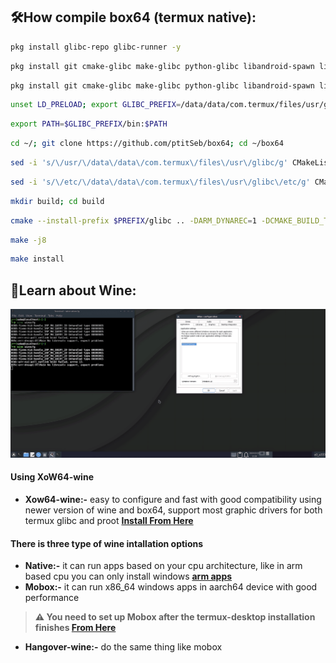 ## :hammer_and_wrench:How compile box64 (termux native):

```bash
pkg install glibc-repo glibc-runner -y
```

```bash
pkg install git cmake-glibc make-glibc python-glibc libandroid-spawn libandroid-sysv-semaphore -y
```

```bash
pkg install git cmake-glibc make-glibc python-glibc libandroid-spawn libandroid-sysv-semaphore -y
```

```bash
unset LD_PRELOAD; export GLIBC_PREFIX=/data/data/com.termux/files/usr/glibc
```
```bash
export PATH=$GLIBC_PREFIX/bin:$PATH
```
```bash
cd ~/; git clone https://github.com/ptitSeb/box64; cd ~/box64
```
```bash
sed -i 's/\/usr/\/data\/data\/com.termux\/files\/usr\/glibc/g' CMakeLists.txt
```
```bash
sed -i 's/\/etc/\/data\/data\/com.termux\/files\/usr\/glibc\/etc/g' CMakeLists.txt
```
```bash
mkdir build; cd build
```
```bash
cmake --install-prefix $PREFIX/glibc .. -DARM_DYNAREC=1 -DCMAKE_BUILD_TYPE=RelWithDebInfo -DBAD_SIGNAL=ON -DSD845=ON
```
```bash
make -j8
```
```bash
make install
```

## :wine_glass:Learn about Wine:

<center><img src="images/apps/wine.png"></center>

#### Using XoW64-wine
-  **Xow64-wine:-** easy to configure and fast with good compatibility using newer version of wine and box64, support most graphic drivers for both termux glibc and proot **[Install From Here](https://github.com/ar37-rs/xow64-wine)**
    
#### There is three type of wine intallation options

 - **Native:-** it can run apps based on your cpu architecture, like in arm based cpu you can only install windows **[arm apps](https://armrepo.ver.lt/)**
 - **Mobox:-** it can run x86_64 windows apps in aarch64 device with good performance
 > **:warning: You need to set up Mobox after the termux-desktop installation finishes [From Here](https://github.com/olegos2/mobox)**
 - **Hangover-wine:-** do the same thing like mobox

